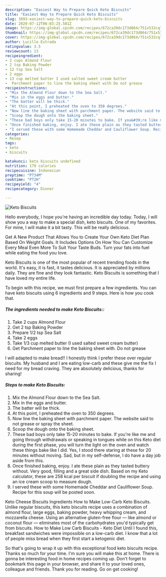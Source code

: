 ```yaml
---
description: "Easiest Way to Prepare Quick Keto Biscuits"
title: "Easiest Way to Prepare Quick Keto Biscuits"
slug: 3693-easiest-way-to-prepare-quick-keto-biscuits
date: 2020-07-12T06:03:25.581Z
image: https://img-global.cpcdn.com/recipes/672ca39dc173d864/751x532cq70/keto-biscuits-recipe-main-photo.jpg
thumbnail: https://img-global.cpcdn.com/recipes/672ca39dc173d864/751x532cq70/keto-biscuits-recipe-main-photo.jpg
cover: https://img-global.cpcdn.com/recipes/672ca39dc173d864/751x532cq70/keto-biscuits-recipe-main-photo.jpg
author: Lucille Estrada
ratingvalue: 3.5
reviewcount: 13
recipeingredient:
- 2 cups Almond Flour
- 2 tsp Baking Powder
- 12 tsp Sea Salt
- 2 eggs
- 13 cup melted butter I used salted sweet cream butter
-  Parchment paper to line the baking sheet with Do not grease
recipeinstructions:
- "Mix the Almond Flour down to the Sea Salt."
- "Mix in the eggs and butter."
- "The batter will be thick."
- "At this point, I preheated the oven to 350 degrees."
- "Now line the baking sheet with parchment paper. The website said to not grease or spray the sheet."
- "Scoop the dough onto the baking sheet."
- "These bad boys only take 15-20 minutes to bake. If you&#39;re like me and going through withdrawals or speaking in tongues while on this Keto diet during the first phase, you will turn the light on the oven and watch these things bake like I did. Yes, I stood there staring at these for 20 minutes without moving. Sad, but in my self-defense, I do have a day job aside from this."
- "Once finished baking, enjoy. I ate these plain as they tasted buttery without. Very good, filling and a great side dish. Based on my Keto calculator, these are 258 kcal per biscuit if doubling the recipe and using an ice cream scoop to measure dough."
- "I served these with some Homemade Cheddar and Cauliflower Soup. Recipe for this soup will be posted soon."
categories:
- Resep
tags:
- keto
- biscuits

katakunci: keto biscuits undefined
nutrition: 179 calories
recipecuisine: Indonesian
preptime: "PT34M"
cooktime: "PT2H"
recipeyield: "4"
recipecategory: Dinner

---
```



![Keto Biscuits](https://img-global.cpcdn.com/recipes/672ca39dc173d864/751x532cq70/keto-biscuits-recipe-main-photo.jpg)

Hello everybody, I hope you're having an incredible day today. Today, I will show you a way to make a special dish, keto biscuits. One of my favorites. For mine, I will make it a bit tasty. This will be really delicious.

Get A New Product That Allows You to Create Your Own Keto Diet Plan Based On Weight Goals. It Includes Options On How You Can Customize Every Meal Even More To Suit Your Taste Buds. Turn your fats into fuel while eating the food you love.

Keto Biscuits is one of the most popular of recent trending foods in the world. It's easy, it is fast, it tastes delicious. It is appreciated by millions daily. They are fine and they look fantastic. Keto Biscuits is something that I have loved my entire life.


To begin with this recipe, we must first prepare a few ingredients. You can have keto biscuits using 6 ingredients and 9 steps. Here is how you cook that.

##### The ingredients needed to make Keto Biscuits::

1. Take 2 cups Almond Flour
1. Get 2 tsp Baking Powder
1. Prepare 1/2 tsp Sea Salt
1. Take 2 eggs
1. Take 1/3 cup melted butter (I used salted sweet cream butter)
1. Get  Parchment paper to line the baking sheet with. Do not grease


I will adapted to make bread!! I honestly think I prefer these over regular biscuits. My husband and I are eating low-carb and these give me the fix I need for my bread craving. They are absolutely delicious, thanks for sharing! 

##### Steps to make Keto Biscuits:

1. Mix the Almond Flour down to the Sea Salt.
1. Mix in the eggs and butter.
1. The batter will be thick.
1. At this point, I preheated the oven to 350 degrees.
1. Now line the baking sheet with parchment paper. The website said to not grease or spray the sheet.
1. Scoop the dough onto the baking sheet.
1. These bad boys only take 15-20 minutes to bake. If you&#39;re like me and going through withdrawals or speaking in tongues while on this Keto diet during the first phase, you will turn the light on the oven and watch these things bake like I did. Yes, I stood there staring at these for 20 minutes without moving. Sad, but in my self-defense, I do have a day job aside from this.
1. Once finished baking, enjoy. I ate these plain as they tasted buttery without. Very good, filling and a great side dish. Based on my Keto calculator, these are 258 kcal per biscuit if doubling the recipe and using an ice cream scoop to measure dough.
1. I served these with some Homemade Cheddar and Cauliflower Soup. Recipe for this soup will be posted soon.


Keto Cheese Biscuits Ingredients How to Make Low-Carb Keto Biscuits. Unlike regular biscuits, this keto biscuits recipe uses a combination of almond flour, large eggs, baking powder, heavy whipping cream, and mozzarella cheese. Using an alternative gluten-free flour — like almond or coconut flour — eliminates most of the carbohydrates you&#39;d typically get from biscuits. How to Make Low Carb Biscuits - Keto Diet Until I found this, breakfast sandwiches were impossible on a low-carb diet. I know that a lot of people miss bread when they first start a ketogenic diet. 

So that's going to wrap it up with this exceptional food keto biscuits recipe. Thanks so much for your time. I'm sure you will make this at home. There is gonna be interesting food in home recipes coming up. Don't forget to bookmark this page in your browser, and share it to your loved ones, colleague and friends. Thank you for reading. Go on get cooking!
